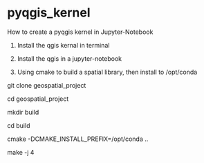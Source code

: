 # pyqgis_kernel


How to create a pyqgis kernel in Jupyter-Notebook

1) Install the qgis kernal in terminal

2) Install the qgis in a jupyter-notebook

3) Using cmake to build a spatial library, then install to /opt/conda

git clone geospatial_project

cd geospatial_project

mkdir build

cd build

cmake -DCMAKE_INSTALL_PREFIX=/opt/conda ..

make -j 4



